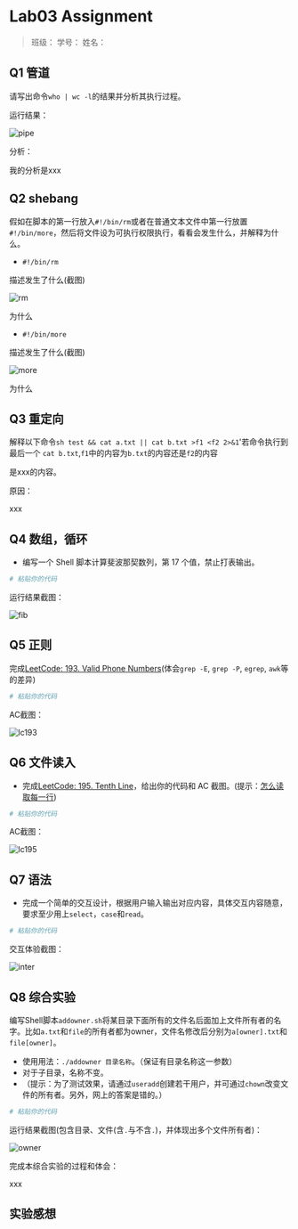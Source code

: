 # Lab03 Assignment

> 班级：
> 学号：
> 姓名：

## Q1 管道

请写出命令`who | wc -l`的结果并分析其执行过程。

运行结果：

![pipe](img/fig.jpg)

分析：

我的分析是xxx

## Q2 shebang

假如在脚本的第一行放入`#!/bin/rm`或者在普通文本文件中第一行放置`#!/bin/more`，然后将文件设为可执行权限执行，看看会发生什么，并解释为什么。

- `#!/bin/rm`

描述发生了什么(截图)

![rm](img/rm.jpg)

为什么

- `#!/bin/more`

描述发生了什么(截图)

![more](img/more.jpg)

为什么

## Q3 重定向

解释以下命令`sh test && cat a.txt || cat b.txt >f1 <f2 2>&1`'若命令执行到最后一个 `cat b.txt`,`f1`中的内容为`b.txt`的内容还是`f2`的内容

是xxx的内容。

原因：

xxx

## Q4 数组，循环

- 编写一个 Shell 脚本计算斐波那契数列，第 17 个值，禁止打表输出。

```bash
# 粘贴你的代码
```

运行结果截图：

![fib](img/fig.jpg)

## Q5 正则

完成[LeetCode: 193. Valid Phone Numbers](https://leetcode-cn.com/problems/valid-phone-numbers/)(体会`grep -E`, `grep -P`, `egrep`, `awk`等的差异)

```bash
# 粘贴你的代码
```

AC截图：

![lc193](img/fig.jpg)

## Q6 文件读入

- 完成[LeetCode: 195. Tenth Line](https://leetcode.com/problems/valid-phone-numbers/)，给出你的代码和 AC 截图。(提示：[怎么读取每一行](http://blog.sina.com.cn/s/blog_605f5b4f0101b0sd.html))

```bash
# 粘贴你的代码
```

AC截图：

![lc195](img/fig.jpg)

## Q7 语法

- 完成一个简单的交互设计，根据用户输入输出对应内容，具体交互内容随意，要求至少用上`select`，`case`和`read`。

```bash
# 粘贴你的代码
```

交互体验截图：

![inter](img/fig.jpg)

## Q8 综合实验

编写Shell脚本`addowner.sh`将某目录下面所有的文件名后面加上文件所有者的名字。比如`a.txt`和`file`的所有者都为owner，文件名修改后分别为`a[owner].txt`和`file[owner]`。

- 使用用法：`./addowner 目录名称`。（保证有目录名称这一参数）
- 对于子目录，名称不变。
- （提示：为了测试效果，请通过`useradd`创建若干用户，并可通过`chown`改变文件的所有者。另外，网上的答案是错的。）

```bash
# 粘贴你的代码
```

运行结果截图(包含目录、文件(含`.`与不含`.`)，并体现出多个文件所有者)：

![owner](img/fig.jpg)

完成本综合实验的过程和体会：

xxx

## 实验感想
